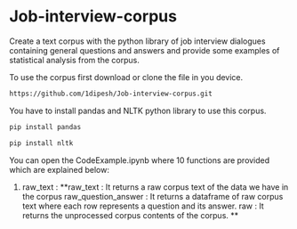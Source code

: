 # Job-interview-corpus
Create a text corpus with the python library of job interview dialogues containing general questions and answers and provide some examples of statistical analysis from the corpus.

To use the corpus first download or clone the file in you device.
```bash
https://github.com/1dipesh/Job-interview-corpus.git
```


You have to install pandas and NLTK python library to use this corpus.
```bash
pip install pandas
```
```bash
pip install nltk
```
You can open the CodeExample.ipynb where 10 functions are provided which are explained below:
1. raw_text : **raw_text : It returns a raw corpus text of the data we have in the corpus
raw_question_answer : It returns a dataframe of raw corpus text where each row represents a question and its answer.
raw : It returns the unprocessed corpus contents of the corpus.
**
